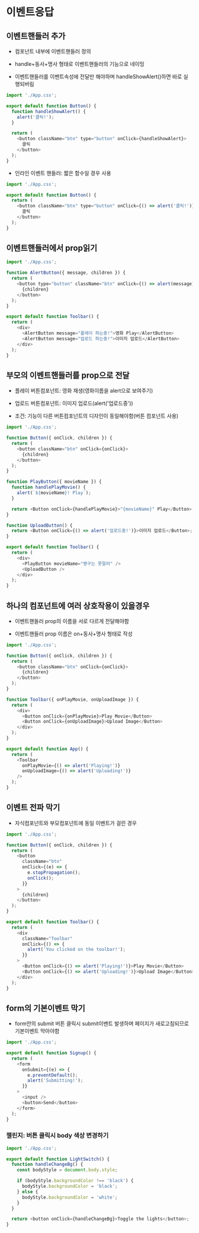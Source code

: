 # 이벤트응답

## 이벤트핸들러 추가

- 컴포넌트 내부에 이벤트핸들러 정의

- handle+동사+명사 형태로 이벤트핸들러의 기능으로 네이밍

- 이벤트핸들러를 이벤트속성에 전달만 해야하며 handleShowAlert()하면 바로 실행되버림

```js
import './App.css';

export default function Button() {
  function handleShowAlert() {
    alert('클릭!');
  }

  return (
    <button className="btn" type="button" onClick={handleShowAlert}>
      클릭
    </button>
  );
}
```

- 인라인 이벤트 핸들러: 짧은 함수일 경우 사용

```js
import './App.css';

export default function Button() {
  return (
    <button className="btn" type="button" onClick={() => alert('클릭!')}>
      클릭
    </button>
  );
}
```

## 이벤트핸들러에서 prop읽기

```js
import './App.css';

function AlertButton({ message, children }) {
  return (
    <button type="button" className="btn" onClick={() => alert(message)}>
      {children}
    </button>
  );
}

export default function Toolbar() {
  return (
    <div>
      <AlertButton message="플레이 하는중!">영화 Play</AlertButton>
      <AlertButton message="업로드 하는중!">이미지 업로드</AlertButton>
    </div>
  );
}
```

## 부모의 이벤트핸들러를 prop으로 전달

- 플레이 버튼컴포넌트: 영화 재생(영화이름을 alert으로 보여주기)

- 업로드 버튼컴포넌트: 이미지 업로드(alert('업로드중'))

- 조건: 기능이 다른 버튼컴포넌트의 디자인이 동일해야함(버튼 컴포넌트 사용)

```js
import './App.css';

function Button({ onClick, children }) {
  return (
    <button className="btn" onClick={onClick}>
      {children}
    </button>
  );
}

function PlayButton({ movieName }) {
  function handlePlayMovie() {
    alert(`${movieName}! Play`);
  }

  return <Button onClick={handlePlayMovie}>"{movieName}" Play</Button>;
}

function UploadButton() {
  return <Button onClick={() => alert('업로드중!')}>이미지 업로드</Button>;
}

export default function Toolbar() {
  return (
    <div>
      <PlayButton movieName="짱구는 못말려" />
      <UploadButton />
    </div>
  );
}
```

## 하나의 컴포넌트에 여러 상호작용이 있을경우

- 이벤트핸들러 prop의 이름을 서로 다르게 전달해야함

- 이벤트핸들러 prop 이름은 on+동사+명사 형태로 작성

```js
import './App.css';

function Button({ onClick, children }) {
  return (
    <button className="btn" onClick={onClick}>
      {children}
    </button>
  );
}

function Toolbar({ onPlayMovie, onUploadImage }) {
  return (
    <div>
      <Button onClick={onPlayMovie}>Play Movie</Button>
      <Button onClick={onUploadImage}>Upload Image</Button>
    </div>
  );
}

export default function App() {
  return (
    <Toolbar
      onPlayMovie={() => alert('Playing!')}
      onUploadImage={() => alert('Uploading!')}
    />
  );
}
```

## 이벤트 전파 막기

- 자식컴포넌트와 부모컴포넌트에 동일 이벤트가 걸린 경우

```js
import './App.css';

function Button({ onClick, children }) {
  return (
    <button
      className="btn"
      onClick={(e) => {
        e.stopPropagation();
        onClick();
      }}
    >
      {children}
    </button>
  );
}

export default function Toolbar() {
  return (
    <div
      className="Toolbar"
      onClick={() => {
        alert('You clicked on the toolbar!');
      }}
    >
      <Button onClick={() => alert('Playing!')}>Play Movie</Button>
      <Button onClick={() => alert('Uploading!')}>Upload Image</Button>
    </div>
  );
}
```

## form의 기본이벤트 막기

- form안의 submit 버튼 클릭시 submit이벤트 발생하며 페이지가 새로고침되므로 기본이벤트 막아야함

```js
import './App.css';

export default function Signup() {
  return (
    <form
      onSubmit={(e) => {
        e.preventDefault();
        alert('Submitting!');
      }}
    >
      <input />
      <button>Send</button>
    </form>
  );
}
```

### 챌린지: 버튼 클릭시 body 색상 변경하기

```js
import './App.css';

export default function LightSwitch() {
  function handleChangeBg() {
    const bodyStyle = document.body.style;

    if (bodyStyle.backgroundColor !== 'black') {
      bodyStyle.backgroundColor = 'black';
    } else {
      bodyStyle.backgroundColor = 'white';
    }
  }

  return <button onClick={handleChangeBg}>Toggle the lights</button>;
}
```
